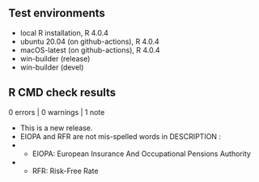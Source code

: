 ## Test environments
* local R installation, R 4.0.4
* ubuntu 20.04 (on github-actions), R 4.0.4
* macOS-latest (on github-actions), R 4.0.4
* win-builder (release)
* win-builder (devel)

## R CMD check results

0 errors | 0 warnings | 1 note

* This is a new release.
* EIOPA and RFR are not mis-spelled words in DESCRIPTION : 
*   - EIOPA: European Insurance And Occupational Pensions Authority
*   - RFR: Risk-Free Rate
